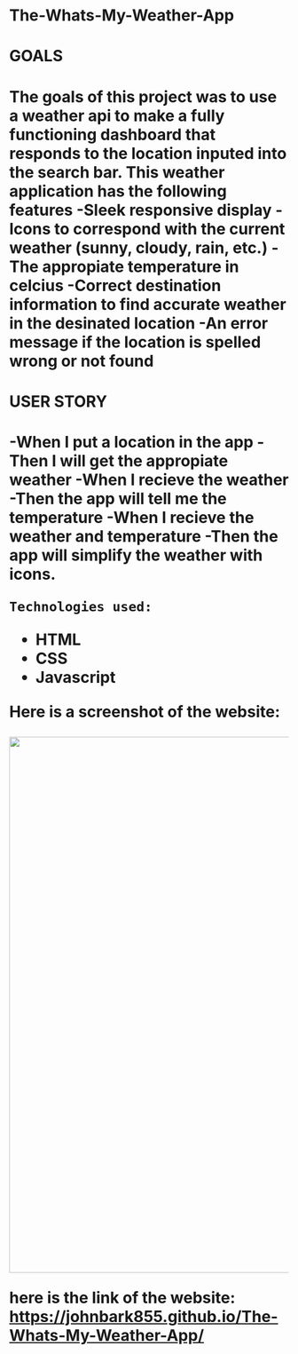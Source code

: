 # The-Whats-My-Weather-App
<h1>GOALS<h1>
  The goals of this project was to use a weather api to make a fully functioning dashboard that responds to the location inputed into the search bar.
  This weather application has the following features
  -Sleek responsive display
  -Icons to correspond with the current weather (sunny, cloudy, rain, etc.)
  -The appropiate temperature in celcius
  -Correct destination information to find accurate weather in the desinated location
  -An error message if the location is spelled wrong or not found
  <h1> USER STORY<h1>
    -When I put a location in the app
    -Then I will get the appropiate weather
    -When I recieve the weather
    -Then the app will tell me the temperature
    -When I recieve the weather and temperature
    -Then the app will simplify the weather with icons.
    
    Technologies used:
<ul>
<li>HTML</li> 
<li>CSS</li>
<li>Javascript</li>
</ul>
   
Here is a screenshot of the website:

<img src="https://dm2305files.storage.live.com/y4mZW-XVgCpeUGT_XyQgEK8m-H0B55Q2rHc-jUO-NNDWJg4C3hhMrUgBZhAbhUY_aGDE9KbSkXlcNWdPmQqtnuiC9hEv5teD4GqxXfah_0-tjVeX-LShZO7H4AOUKpyTaky8ex268ktwxGire-g2pDL1ji0_c6hG9Tiy6YJzu51e50VZwfGdhV8geVecyivJd3n?width=1251&height=966&cropmode=none" width="1251" height="966" />


here is the link of the website:
https://johnbark855.github.io/The-Whats-My-Weather-App/
